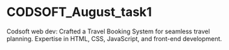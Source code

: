 # CODSOFT_August_task1
Codsoft web dev: Crafted a Travel Booking System for seamless travel planning. Expertise in HTML, CSS, JavaScript, and front-end development.
